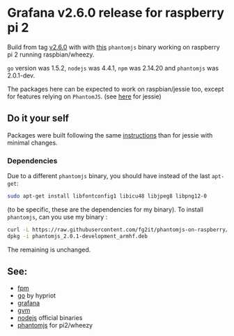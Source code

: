 # Grafana v2.6.0 release for raspberry pi 2
Build from tag [v2.6.0](https://github.com/grafana/grafana/tree/v2.6.0) with with
[this](https://github.com/fg2it/phantomjs-on-raspberry/tree/master/wheezy/2.0.1-development)
`phantomjs` binary working on raspberry pi 2 running raspbian/wheezy.

`go` version was 1.5.2, `nodejs` was 4.4.1, `npm` was 2.14.20 and `phantomjs` was
2.0.1-dev.

The packages here can be expected to work on raspbian/jessie too, except for
features relying on `PhantomJS`. (see [here](https://github.com/fg2it/grafana-on-raspberry/tree/master/jessie/v2.6.0) for jessie)


## Do it your self

Packages were built following the same [instructions](https://github.com/fg2it/grafana-on-raspberry/tree/master/jessie/v2.6.0)
than for jessie with minimal changes. 

### Dependencies
Due to a different `phantomjs` binary, you should have instead of the last `apt-get`:
```bash
sudo apt-get install libfontconfig1 libicu48 libjpeg8 libpng12-0
```
(to be specific, these are the dependencies for my binary).
To install `phantomjs`, can you use my binary :
```bash
curl -L https://raw.githubusercontent.com/fg2it/phantomjs-on-raspberry/master/wheezy/2.0.1-development/phantomjs_2.0.1-development_armhf.deb -o /tmp/phantomjs_2.0.1-development_armhf.deb
dpkg -i phantomjs_2.0.1-development_armhf.deb
```

The remaining is unchanged.

## See:
- [fpm](https://github.com/jordansissel/fpm)
- [go](http://blog.hypriot.com/post/how-to-compile-go-on-arm/) by hypriot
- [grafana](https://github.com/grafana/grafana/blob/v2.6.0/docs/sources/project/building_from_source.md)
- [gvm](https://github.com/moovweb/gvm)
- [nodejs](https://nodejs.org/dist/v4.4.1/node-v4.4.1-linux-armv7l.tar.xz) official binaries
- [phantomjs](https://github.com/fg2it/phantomjs-on-raspberry/tree/master/wheezy/2.0.1-development) for pi2/wheezy
